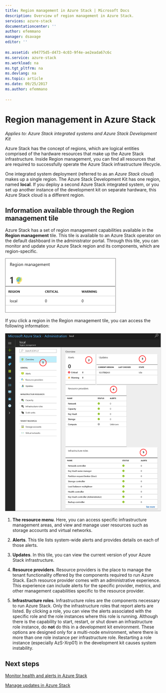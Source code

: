 ```yaml
---
title: Region management in Azure Stack | Microsoft Docs
description: Overview of region management in Azure Stack.
services: azure-stack
documentationcenter: ''
author: efemmano
manager: dsavage
editor: ''

ms.assetid: e94775d5-d473-4c03-9f4e-ae2eada67c6c
ms.service: azure-stack
ms.workload: na
ms.tgt_pltfrm: na
ms.devlang: na
ms.topic: article
ms.date: 09/25/2017
ms.author: efemmano

---
```

# Region management in Azure Stack

*Applies to: Azure Stack integrated systems and Azure Stack Development Kit*

Azure Stack has the concept of regions, which are logical entities comprised of the hardware resources that make up the Azure Stack infrastructure. Inside Region management, you can find all resources that are required to successfully operate the Azure Stack infrastructure lifecycle.

One integrated system deployment (referred to as an *Azure Stack cloud*) makes up a single region. The Azure Stack Development Kit has one region, named **local**. If you deploy a second Azure Stack integrated system, or you set up another instance of the development kit on separate hardware, this Azure Stack cloud is a different region.

## Information available through the Region management tile
Azure Stack has a set of region management capabilities available in the **Region management** tile. This tile is available to an Azure Stack operator on the default dashboard in the administrator portal. Through this tile, you can monitor and update your Azure Stack region and its components, which are region-specific.

 ![The region management tile](media/azure-stack-manage-region/image1.png)

 If you click a region in the Region management tile, you can access the following information:

  ![Description of panes on the Region management blade](media/azure-stack-manage-region/image2.png)

1. **The resource menu**. Here, you can access specific infrastructure management areas, and view and manage user resources such as storage accounts and virtual networks.

2. **Alerts**. This tile lists system-wide alerts and provides details on each of those alerts.

3. **Updates**. In this tile, you can view the current version of your Azure Stack infrastructure.

4. **Resource providers**. Resource providers is the place to manage the tenant functionality offered by the components required to run Azure Stack. Each resource provider comes with an administrative experience. This experience can include alerts for the specific provider, metrics, and other management capabilities specific to the resource provider.
 
5. **Infrastructure roles**. Infrastructure roles are the components necessary to run Azure Stack. Only the infrastructure roles that report alerts are listed. By clicking a role, you can view the alerts associated with the specific role and the role instances where this role is running. Although there is the capability to start, restart, or shut down an infrastructure role instance, do **not** do this in a development kit environment. These options are designed only for a multi-node environment, where there is more than one role instance per infrastructure role. Restarting a role instance (especially AzS-Xrp01) in the development kit causes system instability.

## Next steps
[Monitor health and alerts in Azure Stack](azure-stack-monitor-health.md)

[Manage updates in Azure Stack](azure-stack-updates.md)






